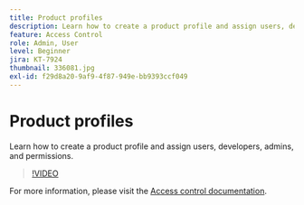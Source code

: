 ```yaml
---
title: Product profiles
description: Learn how to create a product profile and assign users, developers, admins, and permissions.
feature: Access Control
role: Admin, User
level: Beginner
jira: KT-7924
thumbnail: 336081.jpg
exl-id: f29d8a20-9af9-4f87-949e-bb9393ccf049
---
```

# Product profiles

Learn how to create a product profile and assign users, developers, admins, and permissions.

>[!VIDEO](https://video.tv.adobe.com/v/336081?quality=12&learn=on)

For more information, please visit the [Access control documentation](https://experienceleague.adobe.com/docs/experience-platform/access-control/home.html).